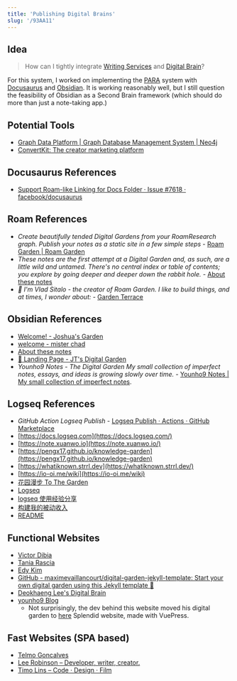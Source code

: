 ```yaml
---
title: 'Publishing Digital Brains'
slug: '/93AA11'
---
```


## Idea

> How can I tightly integrate [Writing Services](Writing%20Services.md) and [Digital Brain](Digital%20Brain.md)?

For this system, I worked on implementing the [PARA](PARA.md) system with [Docusaurus](https://docusaurus.io/) and [Obsidian](https://obsidian.md/). It is working reasonably well, but I still question the feasibility of Obsidian as a Second Brain framework (which should do more than just a note-taking app.)

## Potential Tools

- [Graph Data Platform | Graph Database Management System | Neo4j](https://neo4j.com/)
- [ConvertKit: The creator marketing platform](https://convertkit.com/)

## Docusaurus References

- [Support Roam-like Linking for Docs Folder · Issue #7618 · facebook/docusaurus](https://github.com/facebook/docusaurus/issues/7618)

## Roam References

- _Create beautifully tended Digital Gardens from your RoamResearch graph. Publish your notes as a static site in a few simple steps_ - [Roam Garden | Roam Garden](https://roam.garden/)
- _These notes are the first attempt at a Digital Garden and, as such, are a little wild and untamed. There's no central index or table of contents; you explore by going deeper and deeper down the rabbit hole._ - [About these notes](https://matt.roam.garden/)
- _👋 I'm Vlad Sitalo - the creator of Roam Garden. I like to build things, and at times, I wonder about:_ - [Garden Terrace](https://vlad.roam.garden/)

## Obsidian References

- [Welcome! - Joshua's Garden](https://joschuasgarden.com/50+Slipbox/Welcome!)
- [welcome - mister chad](https://mister-chad.com/welcome)
- [About these notes](https://notes.andymatuschak.org/About_these_notes)
- [📌 Landing Page - JT's Digital Garden](https://notes.gnotract.com/00+%F0%9F%A4%AF+Meta/%F0%9F%93%8C+Landing+Page)
- _Younho9 Notes - The Digital Garden My small collection of imperfect notes, essays, and ideas is growing slowly over time._ - [Younho9 Notes | My small collection of imperfect notes](https://notes.younho9.com/).

## Logseq References

- _GitHub Action Logseq Publish_ - [Logseq Publish · Actions · GitHub Marketplace](https://github.com/marketplace/actions/logseq-publish)
- [https://docs.logseq.com](https://docs.logseq.com/)
- [https://note.xuanwo.io](https://note.xuanwo.io/)
- [https://pengx17.github.io/knowledge-garden](https://pengx17.github.io/knowledge-garden)
- [https://whatiknown.strrl.dev](https://whatiknown.strrl.dev/)
- [https://io-oi.me/wiki](https://io-oi.me/wiki)
- [花园漫步 To The Garden](https://tothegarden.vercel.app/page/%E8%8A%B1%E5%9B%AD%E6%BC%AB%E6%AD%A5%20to%20the%20Garden)
- [Logseq](https://zhangxueshan246.github.io/#/)
- [logseq 使用经验分享](https://xutuan.vercel.app/#/page/logseq%E4%BD%BF%E7%94%A8%E7%BB%8F%E9%AA%8C%E5%88%86%E4%BA%AB)
- [构建我的被动收入](https://www.bmpi.dev/)
- [README](https://logseq.abosen.top/#/page/README)

## Functional Websites

- [Victor Dibia](https://victordibia.com/)
- [Tania Rascia](https://www.taniarascia.com/)
- [Edy Kim](https://edykim.com/)
- [GitHub - maximevaillancourt/digital-garden-jekyll-template: Start your own digital garden using this Jekyll template 🌱](https://github.com/maximevaillancourt/digital-garden-jekyll-template)
- [Deokhaeng Lee's Digital Brain](https://www.notion.so/Deokhaeng-Lee-s-Digital-Brain-128b8f5e65684c77838889a8df3ad8ec)
- [younho9 Blog](https://www.notion.so/younho9-Blog-9ed630c8603541bab20662b4854a891f)
	- Not surprisingly, the dev behind this website moved his digital garden to [here](https://notes.younho9.com/) Splendid website, made with VuePress.

## Fast Websites (SPA based)

- [Telmo Goncalves](https://telmo.is/)
- [Lee Robinson – Developer, writer, creator.](https://leerob.io/)
- [Timo Lins – Code · Design · Film](https://timo.sh/)


